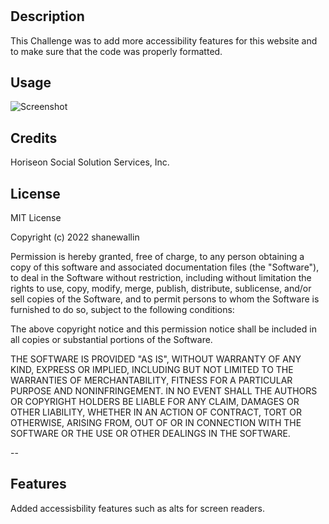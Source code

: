# <Your-Project-Title>

## Description
This Challenge was to add more accessibility features for this website and to make sure that the code was properly formatted. 


## Usage


![Screenshot](challenge-1/assets/ScreenshotChallenge1.png)

## Credits

Horiseon Social Solution Services, Inc.

## License

MIT License

Copyright (c) 2022 shanewallin

Permission is hereby granted, free of charge, to any person obtaining a copy
of this software and associated documentation files (the "Software"), to deal
in the Software without restriction, including without limitation the rights
to use, copy, modify, merge, publish, distribute, sublicense, and/or sell
copies of the Software, and to permit persons to whom the Software is
furnished to do so, subject to the following conditions:

The above copyright notice and this permission notice shall be included in all
copies or substantial portions of the Software.

THE SOFTWARE IS PROVIDED "AS IS", WITHOUT WARRANTY OF ANY KIND, EXPRESS OR
IMPLIED, INCLUDING BUT NOT LIMITED TO THE WARRANTIES OF MERCHANTABILITY,
FITNESS FOR A PARTICULAR PURPOSE AND NONINFRINGEMENT. IN NO EVENT SHALL THE
AUTHORS OR COPYRIGHT HOLDERS BE LIABLE FOR ANY CLAIM, DAMAGES OR OTHER
LIABILITY, WHETHER IN AN ACTION OF CONTRACT, TORT OR OTHERWISE, ARISING FROM,
OUT OF OR IN CONNECTION WITH THE SOFTWARE OR THE USE OR OTHER DEALINGS IN THE
SOFTWARE.

--

## Features

Added accessisbility features such as alts for screen readers. 

